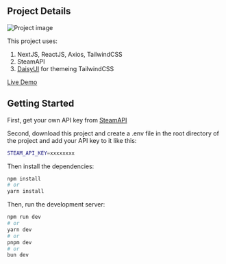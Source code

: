 ## Project Details

![Project image](https://i.ibb.co/HC62S8S/Steam-Game-Analyser.png)

This project uses:

1. NextJS, ReactJS, Axios, TailwindCSS
2. SteamAPI
3. [DaisyUI](https://daisyui.com/) for themeing TailwindCSS

[Live Demo](https://steam-game-analyzer.netlify.app/)

## Getting Started

First, get your own API key from [SteamAPI](https://developer.valvesoftware.com/wiki/Steam_Web_API)

Second, download this project and create a .env file in the root directory of the project and add your API key to it like this:

```bash
STEAM_API_KEY=xxxxxxxx
```

Then install the dependencies:

```bash
npm install
# or
yarn install
```

Then, run the development server:

```bash
npm run dev
# or
yarn dev
# or
pnpm dev
# or
bun dev
```
